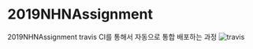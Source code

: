 # 2019NHNAssignment
2019NHNAssignment
travis CI를 통해서 자동으로 통합 배포하는 과정
![travis](https://user-images.githubusercontent.com/29920013/71435943-86b1ce80-272e-11ea-88c1-c760a52b713d.PNG)
